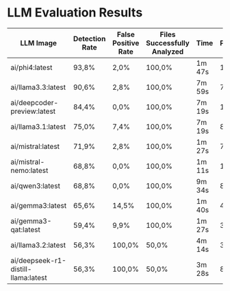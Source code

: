 # LLM Evaluation Results

| LLM Image | Detection<br>Rate | False Positive<br>Rate | Files Successfully<br>Analyzed | Time | Parameters | Context<br>Window | Size |
|-----------|----------------|------------------------|----------------------|------|------------|----------------|------|
| ai/phi4:latest | 93,8% | 2,0%                   | 100,0% | 1m 47s | 15B | 16K tokens | 8.43 GB |
| ai/llama3.3:latest | 90,6% | 2,8%                   | 100,0% | 7m 59s | 70B | 131K tokens | 39.59 GB |
| ai/deepcoder-preview:latest | 84,4% | 0,0%                   | 100,0% | 7m 19s | 14B | 131K tokens | 8.37 GB |
| ai/llama3.1:latest | 75,0% | 7,4%                   | 100,0% | 7m 19s | 8B | 131K tokens | 4.58 GB |
| ai/mistral:latest | 71,9% | 2,8%                   | 100,0% | 1m 27s | 7B | 33K tokens | 4.07 GB |
| ai/mistral-nemo:latest | 68,8% | 0,0%                   | 100,0% | 1m 11s | 12B | 131K tokens | 6.96 GB |
| ai/qwen3:latest | 68,8% | 0,0%                   | 100,0% | 9m 34s | 8B | 41K tokens | 4.68 GB |
| ai/gemma3:latest | 65,6% | 14,5%                  | 100,0% | 1m 40s | 4B | 131K tokens | 2.31 GB |
| ai/gemma3-qat:latest | 59,4% | 9,9%                   | 100,0% | 1m 27s | 3.88B | 131K tokens | 2.93 GB |
| ai/llama3.2:latest | 56,3% | 100,0%                 | 50,0% | 4m 14s | 3B | 131K tokens | 1.87 GB |
| ai/deepseek-r1-distill-llama:latest | 56,3% | 100,0%                 | 50,0% | 3m 28s | 8B | 131K tokens | 4.58 GB |